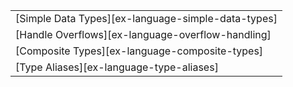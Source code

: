 ||
|--------|
| [Simple Data Types][ex-language-simple-data-types] |
| [Handle Overflows][ex-language-overflow-handling] |
| [Composite Types][ex-language-composite-types] |
| [Type Aliases][ex-language-type-aliases] |
